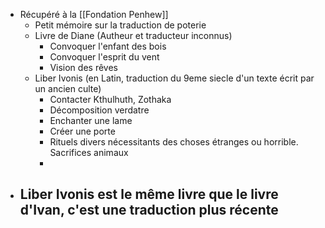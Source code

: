 - Récupéré à la [[Fondation Penhew]]
	- Petit mémoire sur la traduction de poterie
	- Livre de Diane (Autheur et traducteur inconnus)
		- Convoquer l'enfant des bois
		- Convoquer l'esprit du vent
		- Vision des rêves
	- Liber Ivonis (en Latin, traduction du 9eme siecle d'un texte écrit par un ancien culte)
		- Contacter Kthulhuth, Zothaka
		- Décomposition verdatre
		- Enchanter une lame
		- Créer une porte
		- Rituels divers nécessitants des choses étranges ou horrible. Sacrifices animaux
		-
- Liber Ivonis est le même livre que le livre d'Ivan, c'est une traduction plus récente
	-